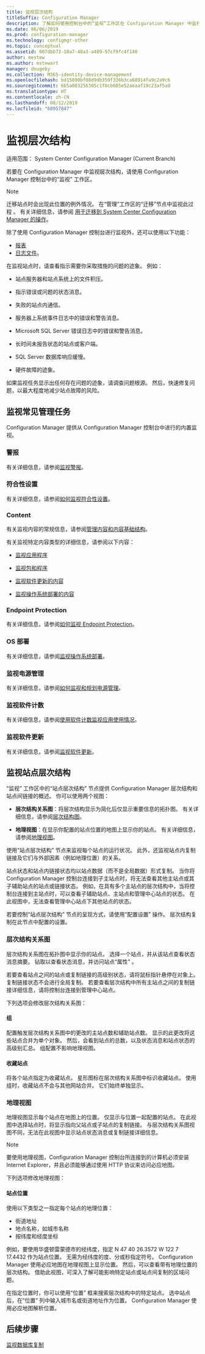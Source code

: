 ```yaml
---
title: 监视层次结构
titleSuffix: Configuration Manager
description: 了解如何使用控制台中的“监视”工作区在 Configuration Manager 中监视基础结构。
ms.date: 06/06/2019
ms.prod: configuration-manager
ms.technology: configmgr-other
ms.topic: conceptual
ms.assetid: 007dbb73-18a7-48a3-a489-97cf9fc4f140
author: mestew
ms.author: mstewart
manager: dougeby
ms.collection: M365-identity-device-management
ms.openlocfilehash: bd15890bf08d9db359f336b3ca68914fa9c2a9c6
ms.sourcegitcommit: 6b5a003256305c1f0cb605e52aeaaf19c23af5a9
ms.translationtype: HT
ms.contentlocale: zh-CN
ms.lasthandoff: 08/12/2019
ms.locfileid: "68957847"
---
```

# <a name="monitor-the-hierarchy"></a>监视层次结构

适用范围：  System Center Configuration Manager (Current Branch)

若要在 Configuration Manager 中监视层次结构，请使用 Configuration Manager 控制台中的“监视”  工作区。  

> [!NOTE]  
> 迁移站点时会出现此位置的例外情况。 在“管理”工作区的“迁移”节点中监视此过程   。 有关详细信息，请参阅 [用于迁移到 System Center Configuration Manager 的操作](/sccm/core/migration/operations-for-migration)。  

除了使用 Configuration Manager 控制台进行监视外，还可以使用以下功能：

- [报表](/sccm/core/servers/manage/reporting)
- [日志文件](/sccm/core/plan-design/hierarchy/log-files)。  

在监视站点时，请查看指示需要你采取措施的问题的迹象。 例如：  

- 站点服务器和站点系统上的文件积压。  

- 指示错误或问题的状态消息。  

- 失败的站点内通信。  

- 服务器上系统事件日志中的错误和警告消息。  

- Microsoft SQL Server 错误日志中的错误和警告消息。  

- 长时间未报告状态的站点或客户端。  

- SQL Server 数据库响应缓慢。  

- 硬件故障的迹象。  

如果监视任务显示出任何存在问题的迹象，请调查问题根源。 然后，快速修复问题，以最大程度地减少站点故障的风险。  


## <a name="BKMK_MonintorMgmtTasks"></a> 监视常见管理任务

Configuration Manager 提供从 Configuration Manager 控制台中进行的内置监视。

### <a name="alerts"></a>警报

有关详细信息，请参阅[监视警报](/sccm/core/servers/manage/use-alerts-and-the-status-system#BKMK_MonitorAlerts)。  

### <a name="compliance-settings"></a>符合性设置

有关详细信息，请参阅[如何监视符合性设置](/sccm/compliance/deploy-use/monitor-compliance-settings)。

### <a name="content"></a>Content

有关监视内容的常规信息，请参阅[管理内容和内容基础结构](/sccm/core/servers/deploy/configure/manage-content-and-content-infrastructure)。  

有关监视特定内容类型的详细信息，请参阅以下内容：

- [监视应用程序](/sccm/apps/deploy-use/monitor-applications-from-the-console)

- [监视包和程序](/sccm/apps/deploy-use/packages-and-programs#monitor-packages-and-programs)  

- [监视软件更新的内容](/sccm/sum/deploy-use/monitor-software-updates#BKMK_MonitorContent)

- [监视操作系统部署的内容](/sccm/osd/deploy-use/monitor-operating-system-deployments#BKMK_MonitorContent)

### <a name="endpoint-protection"></a>Endpoint Protection

有关详细信息，请参阅[如何监视 Endpoint Protection](/sccm/protect/deploy-use/monitor-endpoint-protection)。  

### <a name="os-deployment"></a>OS 部署

有关详细信息，请参阅[监视操作系统部署](/sccm/osd/deploy-use/monitor-operating-system-deployments)。

### <a name="monitor-power-management"></a>监视电源管理

有关详细信息，请参阅[如何监视和规划电源管理](/sccm/core/clients/manage/power/monitor-and-plan-for-power-management)。  

### <a name="monitor-software-metering"></a>监视软件计数

有关详细信息，请参阅[使用软件计数监视应用使用情况](/sccm/apps/deploy-use/monitor-app-usage-with-software-metering)。  

### <a name="monitor-software-updates"></a>监视软件更新

有关详细信息，请参阅[监视软件更新](/sccm/sum/deploy-use/monitor-software-updates)。  


## <a name="BKMK_SH_Node"></a> 监视站点层次结构

“监视”  工作区中的“站点层次结构”  节点提供 Configuration Manager 层次结构和站点间链接的概述。 你可以使用两个视图：  

- **层次结构关系图**：将层次结构显示为简化后仅显示重要信息的拓扑图。 有关详细信息，请参阅[层次结构图](#hierarchy-diagram)。  

- **地理视图**：在显示你配置的站点位置的地图上显示你的站点。 有关详细信息，请参阅[地理视图](#geographical-view)。  

使用“站点层次结构”  节点来监视每个站点的运行状况。 此外，还监视站点内复制链接及它们与外部因素（例如地理位置）的关系。  

站点状态和站点内链接状态均以站点数据（而不是全局数据）形式复制。 当你将 Configuration Manager 控制台连接到子主站点时，将无法查看其他主站点或其子辅助站点的站点或链接状态。 例如，在具有多个主站点的层次结构中，当将控制台连接到主站点时，可以查看子辅助站点、主站点和管理中心站点的状态。 在此视图中，无法查看管理中心站点下其他站点的状态。  

若要控制“站点层次结构”  节点的呈现方式，请使用“配置设置”  操作。 层次结构复制在此节点中配置的设置。  

### <a name="hierarchy-diagram"></a>层次结构关系图

层次结构关系图在拓扑图中显示你的站点。 选择一个站点，并从该站点查看状态消息摘要。 钻取以查看状态消息，并访问站点“属性”  。  

若要查看站点之间的站点或复制链接的高级别状态，请将鼠标指针悬停在对象上。 复制链接状态不会进行全局复制。 若要查看层次结构中所有主站点之间的复制链接详细信息，请将控制台连接到管理中心站点。  

下列选项会修改层次结构关系图：  

#### <a name="groups"></a>组

配置触发层次结构关系图中的更改的主站点数和辅助站点数。 显示的此更改将这些站点合并为单个对象。 然后，会看到站点的总数，以及状态消息和站点状态的高级别汇总。 组配置不影响地理视图。  

#### <a name="favorite-sites"></a>收藏站点

将各个站点指定为收藏站点。 星形图标在层次结构关系图中标识收藏站点。 使用组时，收藏站点不会与其他网站合并。 它们始终单独显示。  

### <a name="geographical-view"></a>地理视图

地理视图显示每个站点在地图上的位置。 仅显示与位置一起配置的站点。 在此视图中选择站点时，将显示指向父站点或子站点的复制链接。 与层次结构关系图视图不同，无法在此视图中显示站点状态消息或复制链接详细信息。  

> [!NOTE]  
> 要使用地理视图，Configuration Manager 控制台所连接到的计算机必须安装 Internet Explorer，并且必须能够通过使用 HTTP 协议来访问必应地图。  

下列选项修改地理视图：  

#### <a name="site-location"></a>站点位置

使用以下类型之一指定每个站点的地理位置：

- 街道地址
- 地点名称，如城市名称
- 按纬度和经度坐标

例如，要使用华盛顿雷蒙德市的经纬度，指定 N 47 40 26.3572 W 122 7 17.4432  作为站点位置。 无需为经纬度的度、分或秒指定符号。 Configuration Manager 使用必应地图在地理视图上显示位置。 然后，可以查看带有地理位置的层次结构。 借助此视图，可深入了解可能影响特定站点或站点间复制的区域问题。  

在指定位置时，你可以使用“位置”  框来搜索层次结构中的特定站点。 选中站点后，在“位置”  列中输入城市名或街道地址作为位置。 Configuration Manager 使用必应地图解析位置。  

<a name="BKMK_MonitorRepLinksAndStatuss"></a>

## <a name="next-steps"></a>后续步骤

[监视数据库复制](/sccm/core/servers/manage/monitor-replication)
